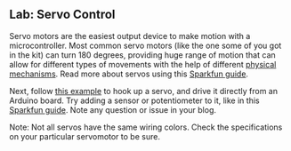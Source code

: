## Lab: Servo Control

Servo motors are the easiest output device to make motion with a microcontroller. Most common servo motors (like the one some of you got in the kit) can turn 180 degrees, providing huge range of motion that can allow for different types of movements with the help of different [physical mechanisms](https://www.robives.com/mechanism/). Read more about servos using this [Sparkfun guide](https://www.sparkfun.com/servos).

Next, follow [this example](https://learn.sparkfun.com/tutorials/hobby-servo-tutorial?_ga=2.57713834.1061003023.1664014266-305460748.1661811385#controlling-a-servo-with-arduino) to hook up a servo, and drive it directly from an Arduino board. Try adding a sensor or potentiometer to it, like in this [Sparkfun guide](https://learn.sparkfun.com/tutorials/sparkfun-inventors-kit-experiment-guide---v41/circuit-3a-servo-motors). Note any question or issue in your blog.

Note: Not all servos have the same wiring colors. Check the specifications on your particular servomotor to be sure.
